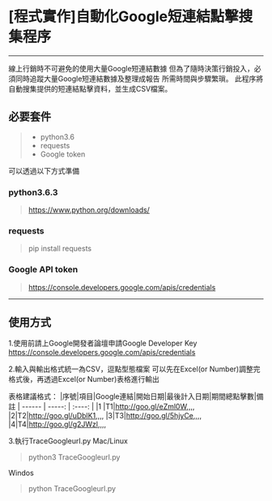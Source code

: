 # [程式實作]自動化Google短連結點擊搜集程序

------

線上行銷時不可避免的使用大量Google短連結數據
但為了隨時決策行銷投入，必須同時追蹤大量Google短連結數據及整理成報告
所需時間與步驟繁瑣。
此程序將自動搜集提供的短連結點擊資料，並生成CSV檔案。

## 必要套件

> * python3.6
> * requests
> * Google token

可以透過以下方式準備
### python3.6.3
> https://www.python.org/downloads/
### requests
> pip install requests
### Google API token
>https://console.developers.google.com/apis/credentials

------

## 使用方式

1.使用前請上Google開發者論壇申請Google Developer Key
https://console.developers.google.com/apis/credentials

2.輸入與輸出格式統一為CSV，逗點型態檔案
可以先在Excel(or Number)調整完格式後，再透過Excel(or Number)表格進行輸出

表格建議格式：
|序號|項目|Google連結|開始日期|最後計入日期|期間總點擊數|備註
| ------  | -----:  | :----:  |
|1 |T1|http://goo.gl/eZml0W,,,,
|2|T2|http://goo.gl/uDblK1,,,,
|3|T3|http://goo.gl/5hjyCe,,,,
|4|T4|http://goo.gl/g2JWzl,,,,

3.執行TraceGoogleurl.py
Mac/Linux
> python3 TraceGoogleurl.py 

Windos
> python TraceGoogleurl.py
